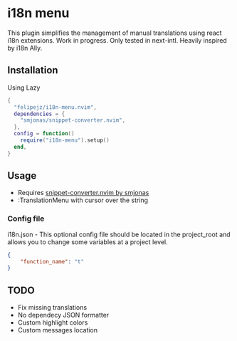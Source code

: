 # i18n menu

This plugin simplifies the management of manual translations using react i18n extensions.
Work in progress. Only tested in next-intl. Heavily inspired by i18n Ally.

## Installation

Using Lazy

```lua
{
  "felipejz/i18n-menu.nvim",
  dependencies = {
    "smjonas/snippet-converter.nvim",
  },
  config = function()
    require("i18n-menu").setup()
  end,
}

```

## Usage

- Requires [snippet-converter.nvim by smjonas](https://github.com/smjonas/snippet-converter.nvim)
- :TranslationMenu with cursor over the string

### Config file

i18n.json - This optional config file should be located in the project_root and allows you to change some variables at a project level.

```JSON
{
    "function_name": "t"
}
```

## TODO

- Fix missing translations
- No dependecy JSON formatter
- Custom highlight colors
- Custom messages location
